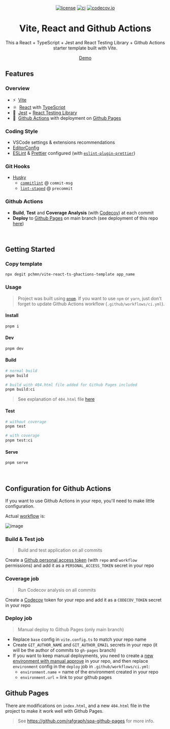 <div align="center">

[![license](https://img.shields.io/badge/license-MIT-blue.svg)](https://github.com/pchmn/vite-react-ts-ghactions-template/blob/main/license)
[![ci](https://github.com/pchmn/vite-react-ts-ghactions-template/actions/workflows/ci.yml/badge.svg?branch=main)](https://github.com/pchmn/vite-react-ts-ghactions-template/actions)
[![codecov.io](https://codecov.io/gh/pchmn/vite-react-ts-ghactions-template/coverage.svg?branch=main)](https://codecov.io/gh/pchmn/vite-react-ts-ghactions-template?branch=master)
<!-- [![Codacy Badge](https://app.codacy.com/project/badge/Grade/4c695ce061c34c1bb1698acc19278f0e)](https://www.codacy.com/gh/pchmn/vite-react-ts-ghactions-template/dashboard?utm_source=github.com&amp;utm_medium=referral&amp;utm_content=pchmn/vite-react-ts-ghactions-template&amp;utm_campaign=Badge_Grade) -->

<!-- # React - TypeScript and Github Actions Template with Vite -->
# Vite, React and Github Actions

This a React + TypeScript + Jest and React Testing Library + Github Actions starter template built with Vite.

[Demo](https://pchmn.github.io/vite-react-ts-ghactions-template/)

</div>

## Features
### Overview

- ⚡️&nbsp; [Vite](https://vitejs.dev/)
- ⚛️&nbsp; [React](https://beta.reactjs.org/) with [TypeScript](https://www.typescriptlang.org/)
- 🧪&nbsp; [Jest](https://jestjs.io/) + [React Testing Library](https://testing-library.com/docs/react-testing-library/intro)
- 🚀&nbsp; [Github Actions](https://docs.github.com/en/actions) with deployment on [Github Pages](https://pages.github.com/)

### Coding Style

- VSCode settings & extensions recommendations
- [EditorConfig](https://editorconfig.org/)
- [ESLint](https://eslint.org/) & [Prettier](https://prettier.io/) configured (with [`eslint-plugin-prettier`](https://github.com/prettier/eslint-plugin-prettier))

### Git Hooks

- [Husky](https://typicode.github.io/husky/#/)
  - [`commitlint`](https://commitlint.js.org/) @ `commit-msg`
  - [`lint-staged`](https://github.com/okonet/lint-staged) @ `precommit`

### Github Actions

- **Build**, **Test** and **Coverage Analysis** (with [Codecov](https://about.codecov.io/)) at each commit
- **Deploy** to [Github Pages](https://pages.github.com/) on main branch (see deployment of this repo [here](https://pchmn.github.io/vite-react-ts-ghactions-template/))


<br>

## Getting Started

### Copy template

```
npx degit pchmn/vite-react-ts-ghactions-template app_name
```

### Usage

> Project was built using [`pnpm`](https://pnpm.io/installation#using-npm). If you want to use `npm` or `yarn`, just don't forget to update Github Actions workflow (`.github/workflows/ci.yml`).

#### Install

```sh
pnpm i
```

#### Dev

```sh
pnpm dev
```

#### Build


```sh
# normal build
pnpm build

# build with 404.html file added for Github Pages included
pnpm build:ci
```
> See explanation of `404.html` file [here](#github-pages)
#### Test

```sh
# without coverage
pnpm test

# with coverage
pnpm test:ci
```
#### Serve

```sh
pnpm serve
```

<br>

## Configuration for Github Actions

If you want to use Github Actions in your repo, you'll need to make little configuration.

Actual [workflow](https://github.com/pchmn/vite-react-ts-ghactions-template/blob/main/.github/workflows/ci.yml) is:

![image](https://user-images.githubusercontent.com/12658241/142628675-1f9e9617-e5da-4dff-aa79-abc0883cf037.png)

### Build & Test job

> Build and test application on all commits

Create a [Github personal access token](https://docs.github.com/en/authentication/keeping-your-account-and-data-secure/creating-a-personal-access-token) (with `repo` and `workflow` permissions) and add it as a `PERSONAL_ACCESS_TOKEN` secret in your repo

### Coverage job

> Run Codecov analysis on all commits

Create a [Codecov](https://about.codecov.io/) token for your repo and add it as a `CODECOV_TOKEN` secret in your repo

### **Deploy** job

> Manual deploy to Github Pages (only main branch)

- Replace `base` config in `vite.config.ts` to match your repo name
- Create `GIT_AUTHOR_NAME` and `GIT_AUTHOR_EMAIL` secrets in your repo (it will be the author of commits to `gh-pages` branch)
- If you want to keep manual deployments, you need to create a [new environment with manual approve](https://devblogs.microsoft.com/devops/i-need-manual-approvers-for-github-actions-and-i-got-them-now/) in your repo, and then replace `environment` config in the `deploy` job in `.github/workflows/ci.yml`:
  - `environment.name` = name of the environment created in your repo
  - `environment.url` = link to your github pages

## Github Pages

There are modifications on `index.html`, and a new `404.html` file in the project to make it work well with Github Pages.

> See https://github.com/rafgraph/spa-github-pages for more info.


